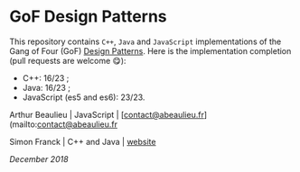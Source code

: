 # GoF Design Patterns

This repository contains ``C++``, ``Java`` and ``JavaScript`` implementations of the Gang of Four (GoF) [Design Patterns](https://en.wikipedia.org/wiki/Design_Patterns).
Here is the implementation completion (pull requests are welcome 😋):

- C++: 16/23 ;
- Java: 16/23 ;
- JavaScript (es5 and es6): 23/23.

Arthur Beaulieu | JavaScript  | [contact@abeaulieu.fr](mailto:contact@abeaulieu.fr

Simon Franck | C++ and Java | [website](http://antislashn.org/index.php?action=show&param1=accueil)

*December 2018*
